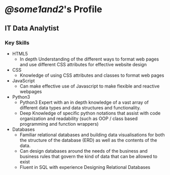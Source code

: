 # *@some1and2*'s Profile
## IT Data Analytist
### Key Skills
 - HTML5
    - In depth Understanding of the different ways to format web pages and use different CSS attributes for effective website design
 - CSS
    - Knowledge of using CSS attributes and classes to format web pages
 - JavaScript 
    - Can make effective use of Javascript to make flexible and reactive webpages
 - Python3
    - Python3 Expert with an in depth knowledge of a vast array of different data types and data structures and functionality.
    - Deep Knowledge of specific python notations that assist with code organization and readability (such as OOP / class based programming and function wrappers)
 - Databases
    - Familiar relational databases and building data visualisations for both the structure of the database (ERD) as well as the contents of the data. 
    - Can design databases around the needs of the business and business rules that govern the kind of data that can be allowed to exist
    - Fluent in SQL with experience Designing Relational Databases
